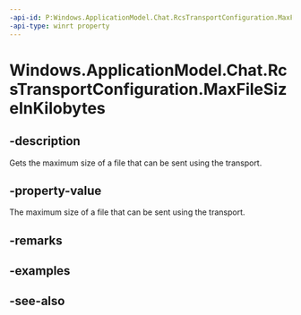 ----api-id: P:Windows.ApplicationModel.Chat.RcsTransportConfiguration.MaxFileSizeInKilobytes
-api-type: winrt property
---<!-- Property syntaxpublic int MaxFileSizeInKilobytes { get; }--># Windows.ApplicationModel.Chat.RcsTransportConfiguration.MaxFileSizeInKilobytes## -descriptionGets the maximum size of a file that can be sent using the transport.## -property-valueThe maximum size of a file that can be sent using the transport.## -remarks## -examples## -see-also